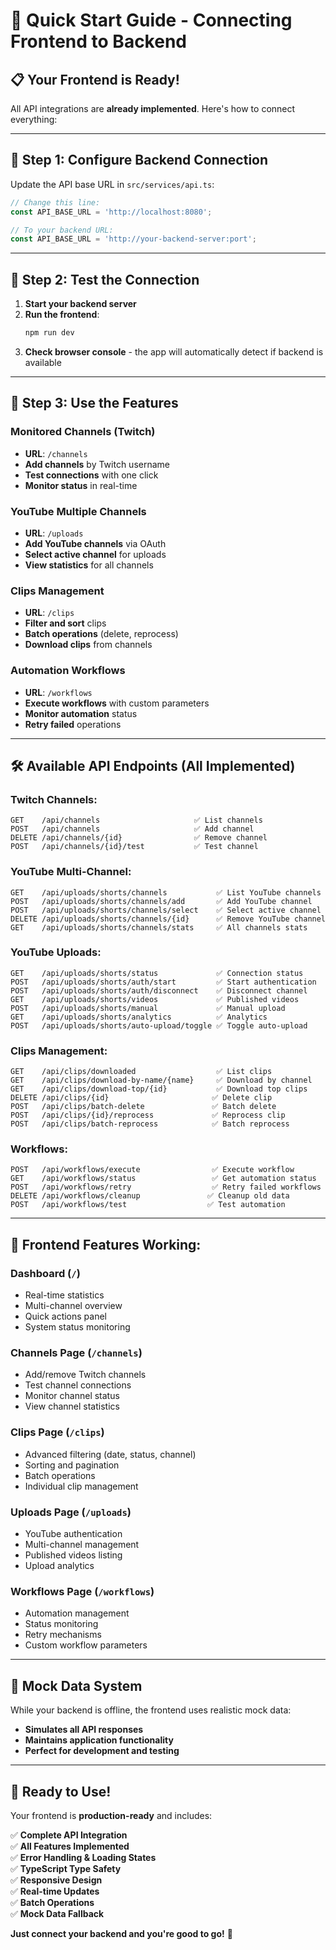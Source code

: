 # 🚀 Quick Start Guide - Connecting Frontend to Backend

## 📋 **Your Frontend is Ready!**

All API integrations are **already implemented**. Here's how to connect everything:

---

## 🔧 **Step 1: Configure Backend Connection**

Update the API base URL in `src/services/api.ts`:

```typescript
// Change this line:
const API_BASE_URL = 'http://localhost:8080';

// To your backend URL:
const API_BASE_URL = 'http://your-backend-server:port';
```

---

## 🎯 **Step 2: Test the Connection**

1. **Start your backend server**
2. **Run the frontend**:
   ```bash
   npm run dev
   ```
3. **Check browser console** - the app will automatically detect if backend is available

---

## 📱 **Step 3: Use the Features**

### **Monitored Channels (Twitch)**
- **URL**: `/channels`
- **Add channels** by Twitch username
- **Test connections** with one click
- **Monitor status** in real-time

### **YouTube Multiple Channels**
- **URL**: `/uploads`
- **Add YouTube channels** via OAuth
- **Select active channel** for uploads
- **View statistics** for all channels

### **Clips Management**
- **URL**: `/clips`
- **Filter and sort** clips
- **Batch operations** (delete, reprocess)
- **Download clips** from channels

### **Automation Workflows**
- **URL**: `/workflows`
- **Execute workflows** with custom parameters
- **Monitor automation** status
- **Retry failed** operations

---

## 🛠️ **Available API Endpoints (All Implemented)**

### **Twitch Channels:**
```
GET    /api/channels                     ✅ List channels
POST   /api/channels                     ✅ Add channel
DELETE /api/channels/{id}                ✅ Remove channel
POST   /api/channels/{id}/test           ✅ Test channel
```

### **YouTube Multi-Channel:**
```
GET    /api/uploads/shorts/channels           ✅ List YouTube channels
POST   /api/uploads/shorts/channels/add       ✅ Add YouTube channel
POST   /api/uploads/shorts/channels/select    ✅ Select active channel
DELETE /api/uploads/shorts/channels/{id}      ✅ Remove YouTube channel
GET    /api/uploads/shorts/channels/stats     ✅ All channels stats
```

### **YouTube Uploads:**
```
GET    /api/uploads/shorts/status             ✅ Connection status
POST   /api/uploads/shorts/auth/start         ✅ Start authentication
POST   /api/uploads/shorts/auth/disconnect    ✅ Disconnect channel
GET    /api/uploads/shorts/videos             ✅ Published videos
POST   /api/uploads/shorts/manual             ✅ Manual upload
GET    /api/uploads/shorts/analytics          ✅ Analytics
POST   /api/uploads/shorts/auto-upload/toggle ✅ Toggle auto-upload
```

### **Clips Management:**
```
GET    /api/clips/downloaded                  ✅ List clips
GET    /api/clips/download-by-name/{name}     ✅ Download by channel
GET    /api/clips/download-top/{id}           ✅ Download top clips
DELETE /api/clips/{id}                       ✅ Delete clip
POST   /api/clips/batch-delete               ✅ Batch delete
POST   /api/clips/{id}/reprocess             ✅ Reprocess clip
POST   /api/clips/batch-reprocess            ✅ Batch reprocess
```

### **Workflows:**
```
POST   /api/workflows/execute                ✅ Execute workflow
GET    /api/workflows/status                 ✅ Get automation status
POST   /api/workflows/retry                  ✅ Retry failed workflows
DELETE /api/workflows/cleanup               ✅ Cleanup old data
POST   /api/workflows/test                  ✅ Test automation
```

---

## 🎨 **Frontend Features Working:**

### **Dashboard** (`/`)
- Real-time statistics
- Multi-channel overview
- Quick actions panel
- System status monitoring

### **Channels Page** (`/channels`)
- Add/remove Twitch channels
- Test channel connections
- Monitor channel status
- View channel statistics

### **Clips Page** (`/clips`)
- Advanced filtering (date, status, channel)
- Sorting and pagination
- Batch operations
- Individual clip management

### **Uploads Page** (`/uploads`)
- YouTube authentication
- Multi-channel management
- Published videos listing
- Upload analytics

### **Workflows Page** (`/workflows`)
- Automation management
- Status monitoring
- Retry mechanisms
- Custom workflow parameters

---

## 🔄 **Mock Data System**

While your backend is offline, the frontend uses realistic mock data:
- **Simulates all API responses**
- **Maintains application functionality**
- **Perfect for development and testing**

---

## 🎯 **Ready to Use!**

Your frontend is **production-ready** and includes:

✅ **Complete API Integration**  
✅ **All Features Implemented**  
✅ **Error Handling & Loading States**  
✅ **TypeScript Type Safety**  
✅ **Responsive Design**  
✅ **Real-time Updates**  
✅ **Batch Operations**  
✅ **Mock Data Fallback**

**Just connect your backend and you're good to go!** 🚀 